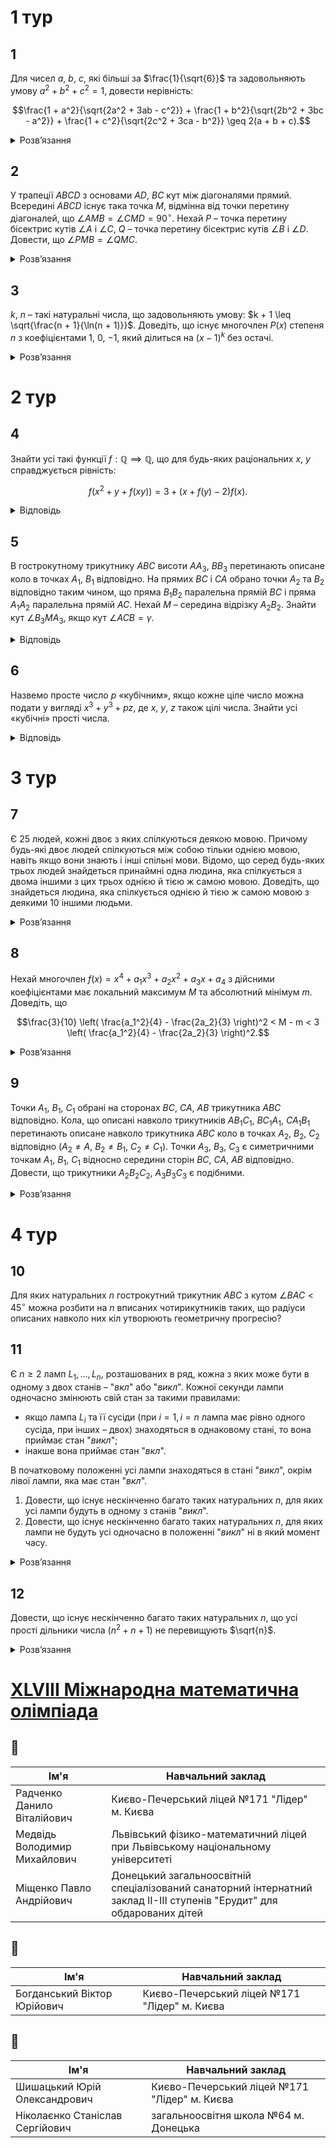 # 1 тур
## 1
Для чисел $a$, $b$, $c$, які більші за $\frac{1}{\sqrt{6}}$ та задовольняють умову $a^2 + b^2 + c^2 = 1$, довести нерівність:
```math
\frac{1 + a^2}{\sqrt{2a^2 + 3ab - c^2}} + \frac{1 + b^2}{\sqrt{2b^2 + 3bc - a^2}} + \frac{1 + c^2}{\sqrt{2c^2 + 3ca - b^2}} \geq 2(a + b + c).
```
<details><summary>Розв’язання</summary>

Нагадаємо нерівність, яка стверджується для усіх додатних чисел $x$, $y$:

```math
2x - y \leq \frac{x^2}{y} \tag{1}
```
Використовуючи цю нерівність:

```math
ab \leq \frac{a^2 + b^2}{2} \implies 2a^2 + 3ab - c^2 \leq 2a^2 + \frac{3}{2}(a^2 + b^2) - c^2 = \frac{1}{2}(7a^2 + 3b^2 - 2c^2) = \\
= \frac{1}{2}(2(4a^2 + 2b^2 + 2c^2) - (a^2 + b^2 + 6c^2)) \overset{(1)}{\leq} \frac{1}{2} \frac{(4a^2 + 2b^2 + 2c^2)^2}{a^2 + b^2 + 6c^2} = \frac{2(1 + a^2)^2}{a^2 + b^2 + 6c^2} \implies \\
\frac{1 + a^2}{\sqrt{2a^2 + 3ab - c^2}} \geq \frac{1 + a^2}{\sqrt{\frac{2(1 + a^2)^2}{a^2+b^2+6c^2}}} = \frac{1}{\sqrt{2}} \sqrt{a^2 + b^2 + \underbrace{c^2 + \ldots + c^2}_6} = \\
= 2\sqrt{\frac{a^2 + b^2 + c^2 + \ldots + c^2}{8}} \geq 2 \cdot \frac{a + b + c + \ldots + c}{8} = \frac{a + b + 6c}{4}.
```
Циклічно переставимо змінні й одержимо, що ліва частина заданої нерівності не менше, ніж:
```math
\frac{a + b + 6c}{4} + \frac{a + 6b + c}{4} + \frac{6a + b + c}{4} = 2(a + b + c),
```
Що й треба було довести.
</details>

## 2
У трапеції $ABCD$ з основами $AD$, $BC$ кут між діагоналями прямий. Всередині $ABCD$ існує така точка $M$, відмінна від точки перетину діагоналей, що $\angle AMB = \angle CMD = 90^\circ$. Нехай $P$ – точка перетину бісектрис кутів $\angle A$ і $\angle C$, $Q$ – точка перетину бісектрис кутів $\angle B$ і $\angle D$. Довести, що $\angle PMB = \angle QMC$.
<details><summary>Розв’язання</summary>

Нехай $O$ - точка перетину діагоналей, $h = BB_1 = CC_1$ - висоти трапеції. Тоді $\varphi = \angle OAD = \angle B_1BD$. Точки $A$, $M$, $O$, $B$ - циклічні за умовою ($\angle AMB = \angle AOB = 90^\circ$), тому $\angle MAO = \angle MBO$ і $\angle OCM = \angle MDO$. Отже $\triangle AMC \sim \triangle BMD$, $\triangle BB_1D \sim \triangle CAC_1$, тому маємо такі рівності:
```math
\frac{AM}{BM} = \frac{AC}{BD} = \frac{CC_1}{B_1D} = \frac{BB_1}{B_1D} \implies \triangle AMB \sim \triangle BB_1D \text{ і } \varphi = \angle BAM = \angle CAD.
```
Отже $AP$ - бісектриса $\angle MAC$. Оскільки $\angle MCO = \angle OAD = \angle OCB$, то $CP$ - бісектриса $\angle MCA$, тому $P$ - інцентр $\triangle AMC$ і $\angle PMB =|\frac{1}{2}\angle AMC - \angle BMC|$. Аналогічно $\angle QMC =|\frac{1}{2}\angle BMD - \angle BMC|$, отже вони рівні, що й треба було довести.
</details>

## 3
$k$, $n$ – такі натуральні числа, що задовольняють умову: $k + 1 \leq \sqrt{\frac{n + 1}{\ln(n + 1)}}$. Доведіть, що існує многочлен $P(x)$ степеня $n$ з коефіцієнтами 1, 0, $-1$, який ділиться на $(x - 1)^k$ без остачі.
<details><summary>Розв’язання</summary>

Розглянемо множину $M = \{a_n x^n + a_{n-1} x^{n-1} + \ldots + a_1 x + a_0 \mid a_i \in \{0, 1\}, i = 0, 1, \ldots, n\}$.

Позначимо $\forall f \in M$ множину $\Psi(f) = (f(1), f'(1), \ldots, f^{(k-1)}(1))$. Множина $M$ має потужність (кількість елементів) $2^{n+1}$. Для кожної функції $f \in M$ вектор $\Psi(f)$ є цілою точкою в паралелепіпеді $\Pi = [0, 1] \times [0, n^2] \times \ldots \times [0, n^k]$. Цей паралелепіпед містить $(n+1)^\frac{k(k+1)}{2} < (n+1)^{\frac{(k+1)^2}{2}}$ цілу точку. З умови задачі $2^{n+1} > (n+1)^{\frac{(k+1)^2}{2}}$, тому існують такі $f_1 \neq f_2$ з множини $M$, що $\Psi(f_1) = \Psi(f_2)$. Покладемо $P(x) = f_1(x) - f_2(x)$. Зрозуміло, що його степінь не перевищує $n$, усі його коефіцієнти з множини $\{-1, 0, 1\}$, і $P(1) = P'(1) = \ldots = P^{(k-1)}(1) = 0$. Останнє означає, що $P(x) \mathop{\raisebox{-2pt}{\vdots}} (x-1)^k$. Якщо степінь многочлена $P(x)$ менша за $n$, то достатньо його домножити на $x$ в деякій степені.
</details>

# 2 тур
## 4
Знайти усі такі функції $f : \mathbb{Q} \implies \mathbb{Q}$, що для будь-яких раціональних $x$, $y$ справджується рівність:
```math
f(x^2 + y + f(xy)) = 3 + (x + f(y) - 2)f(x).
```
<details><summary>Відповідь</summary>

$f(x) = x + 1$
<details><summary>Розв’язання</summary>

Нехай $f(0) = w$. Підставимо по черзі $x = 0$ і $y = 0$:
```math
f(y + w) = 3 + w(f(y) - 2) \tag{1}
```
```math
f(x^2 + w) = 3 + (x + w - 2)f(x) \tag{2}
```
Підставимо в (1) $y = x^2$:
```math
f(x^2 + w) = 3 + w(f(x^2) - 2) \tag{3}
```
Розглянемо різницю (2)-(3):
```math
w(f(x^2) - 2) = (x + w - 2)f(x) \tag{4}
```
Ліва частина (4) є парною функцією, а тому й права частина рівності однакова для $x = \pm w$: $(w + w - 2)f(w) = (-w + w - 2)f(-w)$ або
```math
f(-w) = (1 - w)f(w) \tag{5}
```
Підставимо в (1) $y = w$:
```math
w = 3 + w(f(-w) - 2) \tag{6},
```
далі в (6) підставимо вираз $f(-w)$ з (5):
```math
w = 3 + w((1 - w)f(w) - 2) \tag{7}
```
В (2) підставивши $x = 0$, одержимо $f(w) = 3 + w(w - 2)$, останнє підставимо в (7): $w = 3 + w((1 - w)(3 + w(w - 2)) - 2)$ - рівняння для знаходження $w$, після перетворень воно набуває такого вигляду: $w^4 - 3w^3 + 5w^2 - 3 = 0$. Останнє рівняння має єдиний раціональний корінь $w = 1$. З урахуванням цього перепишемо співвідношення (1) і (4):
```math
f(y + 1) = 1 + f(y) \tag{1.1}
```
```math
f(x^2) -2 = (x-1)f(x) \tag{4.1}
```
В останній рівності підставимо $(-x)$ і прирівняємо ліві частини: $(x-1)f(x) = (-x-1)f(-x) \implies$ при $x \neq -1$
```math
f(-x) = \frac{1-x}{1 + x}f(x) \tag{8}
```
В (8) замінимо $x$ на $(x+1)$, тоді при $x \ne 2$:
```math
f(-x-1) = \frac{-x}{2 + x}f(x+1) \tag{9}
```
З рівності (1.1) маємо: $f(-x) = 1 + f(-x - 1) \implies f(-x - 1) = f(-x) - 1$. Тоді підставимо це в (9):
```math
f(-x-1) = f(-x) - 1 = \frac{-x}{2 + x}f(x+1) = \frac{-x}{2 + x}(f(x)+1) \implies f(-x) = 1 + \frac{-x}{2+x}(f(x) + 1) \overset{(8)}{=} \frac{1-x}{1+x}f(x),
```
при $x \ne -1, -2$. Останнє є рівнянням для f(x). Після перетворень знаходимо, що $f(x)=x+1$. Із співвідношення (1.1) переконаємось, що воно справджується також і для $x=-1, -2$. Остаточною перевіркою, підставляючи цей розв’язок $f(x) = x+1$ у початкове рівняння, пересвідчуємось, що це і є шуканим розв’язком.
</details></details>

## 5
В гострокутному трикутнику $ABC$ висоти $AA_3$, $BB_3$ перетинають описане коло в точках $A_1$, $B_1$ відповідно. На прямих $BC$ і $CA$ обрано точки $A_2$ та $B_2$ відповідно таким чином, що пряма $B_1B_2$ паралельна прямій $BC$ і пряма $A_1A_2$ паралельна прямій $AC$. Нехай $M$ – середина відрізку $A_2B_2$. Знайти кут $\angle B_3MA_3$, якщо кут $\angle ACB = \gamma$.
<details><summary>Відповідь</summary>

$2\gamma$
<details><summary>Розв’язання</summary>

Позначимо сторони та кути трикутника $ABC$ через $a$, $b$, $c$ і $\alpha$, $\beta$, $\gamma$, радіус описаного кола – $R$. Проведемо відрізки $A_1C$, $CB_1$, а також виберемо на стороні $AC$ точку $K$ таким чином, щоб відрізок $A_2K \parallel A_1C$. Доведемо, що $B_2B_3 = KB_3$.

За умовами задачі легко знайти: $\angle CA_2A_1 = \angle CB_2B_1 = \gamma$, $\angle CB_1B = \alpha$, $\angle AA_1C = \beta$. Обчислимо потрібні нам відрізки: $CB_3 = a \cos \gamma = 2R \sin \alpha \cos \gamma$, $B_1B_3 = B_3C \cdot \ctg \alpha = 2R \cos \alpha \cos \gamma$, $B_2B_3 = B_1B_3 \cdot \ctg \gamma = 2R \cos \alpha \cos \gamma \cdot \ctg^2 \gamma$, $CB_2 = a \cos \gamma (1 + \ctg^2 \gamma \cdot \ctg \alpha) = 2R \ctg \gamma \cos(\gamma - \alpha)$, аналогічно $CA_2 = 2R \cdot \ctg \gamma \cos(\gamma - \beta)$. $\angle CA_2K = \frac{\pi}{2} - \beta$, $\angle CKA_2 = \frac{\pi}{2} - \gamma + \beta$. За теоремою синусів для $\triangle CKA_2$:
```math
\frac{A_2C}{\sin(\frac{\pi}{2} - \gamma + \beta)} = \frac{CK}{\sin(\frac{\pi}{2} - \beta)} \implies CK = A_2C \frac{\cos \beta}{\cos(\gamma - \beta)} = 2R \cos \beta \cdot \ctg \gamma.
```
Тоді $KB_2 = CB_2 - CK = 2R \cdot \ctg \gamma (\cos(\gamma - \alpha) - \cos \beta)$, $KB_3 = CB_3 - CK = 2R \sin \alpha \cos \gamma - 2R \cos \beta \cdot \ctg \gamma = 2R \cdot \ctg \gamma (\sin \alpha \sin \gamma - \cos \beta)$, оскільки $\sin \gamma \sin \alpha - \cos \beta = \frac{1}{2} \cos (\gamma - \alpha) - \frac{1}{2} \cos(\gamma + \alpha) - \cos\beta = \frac{1}{2} \cos (\gamma - \alpha) - \frac{1}{2} \cos (\pi - \beta) - \cos\beta = \frac{1}{2} (\cos (\gamma - \alpha) - \cos \beta)$, то $KB_3 = \frac{1}{2} B_2B_3$, то $B_2B_3 = KB_3$. Таким чином, $MB_3$ – середня лінія $\triangle B_2A_2K$, а тому $MB_3 \parallel A_1C$.

Повністю аналогічно доводиться, що $MA_3 \parallel B_1C$, а тому $\angle A_3MB_3 = \angle A_1CB_1 = 2\gamma$.
</details></details>

## 6
Назвемо просте число $p$ «кубічним», якщо кожне ціле число можна подати у вигляді $x^3 + y^3 + pz$, де $x$, $y$, $z$ також цілі числа. Знайти усі «кубічні» прості числа.
<details><summary>Відповідь</summary>

Усі прості числа, окрім $p=7$.
<details><summary>Розв’язання</summary>

Нехай $p$ — фіксоване "**некубічне**" число, це означає, що існують числа $\alpha \in \mathbb{Z} : \alpha \neq x^3 + y^3 \pmod p$. Назвемо усі лишки (вичети) з такою властивістю "**поганими**", а решту — "**гарними**". Нехай $m$ — кількість ненульових лишків $a$ таких, що $a \equiv x^3 \pmod{p}$, тоді $m \geq \frac{p-1}{3}$. Справді, якщо $x^3 \equiv a^3 \pmod{p}$ для різних $a \neq x$, то $(x - a)(x^2 - ax + a^2) \equiv 0 \pmod{p}$ або $(x^2-ax+a^2) \equiv 0 \pmod{p}$. Останнє рівняння має не більше двох коренів у системі лишків, тобто для $a$ є більше трьох подань $a \equiv x^3 \pmod{p}$. Тому серед $1^3, 2^3, \ldots, (p-1)^3$ є принаймні $\frac{p-1}{3}$ різних.

Оскільки, якщо $\alpha$ — погане (гарне), то й $\alpha n^3 \pmod{p}$ при $n \not \equiv 0 \pmod{p}$ також погане (гарне) (якщо $\alpha \equiv x^3 + y^3$, то $n^3 \alpha \equiv (xn)^3 + (yn)^3$). Тому, якщо $\alpha$ — погане, то $\alpha \cdot 1^3, \alpha \cdot 2^3, \ldots, \alpha \cdot (p-1)^3$ — погані, тобто поганих лишків не менше, ніж $m \geq \frac{p-1}{3}$.

Для лишка $a$ покладемо:
```math
\left( \frac{a}{p} \right) = 
\begin{cases} 
0, & a \equiv 0 \pmod{p} \\
1, & a \not\equiv 0 \pmod{p}, a \equiv x^2 \pmod{p} \\
-1, & \text{\it{усіх інших випадках}}
\end{cases}
```
де $\left( \frac{\bullet}{p} \right)$ - символ Лежандра.

Декілька простих властивостей.

1. $\left( \frac{ab}{p} \right) = \left( \frac{a}{p} \right) \left( \frac{b}{p} \right)$,
2. якщо $\left( \frac{a}{p} \right) = 1$, то $a$ називається квадратичним лишком і лишків та нелишків рівна кількість: $\frac{p-1}{2}$.

**Лема**. Нехай $\alpha_1, \alpha_2 \in \{ \pm 1 \}$, $a \not\equiv 0 \pmod{p}$, $b \equiv 0 \pmod{p}$, тоді кількість розв’язків системи
```math
\begin{cases}
\left( \frac{x}{p} \right) = \alpha_1 \\
\left( \frac{ak+b}{p} \right) = \alpha_2 
\end{cases}
```
не перевищує $\frac{p+3}{4}$.
<details><summary>Доведення</summary>

Якщо $k \neq 0$, то існує єдине $k^{-1}$: $k \cdot k^{-1} \equiv 1 \pmod{p}$ – очевидно. З властивості маємо $\left( \frac{ak+b}{p} \right) = \left( \frac{a}{p} \right) \left( \frac{x+ba^-1}{p} \right)$, а, тому система еквівалентна $\begin{cases} \left( \frac{x}{p} \right) = \alpha_1 \\ \left( \frac{x+ba^-1}{p} \right) = \alpha_2 \left( \frac{a}{p} \right) \end{cases}$. Розглянемо суму $A = \sum_{j=0}^{p-1} \left( \left(\frac{j}{p}\right) + \alpha_1 \right)\left(\left( \frac{j+b}{p}\right) + \alpha_2 \right)$, кожний доданок рівний $4\alpha_1 \alpha_2$, якщо $j$ – розв’язок системи і нуль в усіх інших випадках, окрім $j = 0$ (тоді $\alpha_1 \left(\left(\frac{b}{p}\right) + \alpha_2\right)$) і $j=p-b$ (тоді $\alpha_2 \left(\alpha_1 + \left(\frac{-b}{p}\right) \right)$), тобто
```math
A = 4 \alpha_1 \alpha_2 n + \alpha_1 \left( \left( \frac{b}{p} \right) + \alpha_2 \right) + \alpha_2 \left(\left( \frac{-b}{p}\right) + \alpha_1 \right).
```
З іншого боку $A = \sum_{j=0}^{p-1} \left( \frac{j}{p} \right) \left( \frac{j+b}{p} \right) + \alpha_1 \sum_{j=0}^{p-1} \left( \frac{j+b}{p} \right) + \alpha_2 \sum_{j=0}^{p-1} \left( \frac{j}{p} \right) + p\alpha_1 \alpha_2$. Але за властивістю
1. $\sum_{j=0}^{p-1} \left( \frac{j}{p} \right) = \sum_{j=0}^{p-1} \left( \frac{j+b}{p} \right) = 0$,
2. $\sum_{j=0}^{p-1} \left( \frac{j}{p} \right)\left( \frac{j+b}{p} \right) = \sum_{j=0}^{p-1} \left( \frac{j^2+jb}{p} \right) = \sum_{j=1}^{p-1} \left( \frac{j^2+jb}{p} \right) = \sum_{j=1}^{p-1} \left( \frac{(j^{-1})^2}{p} \right) \left( \frac{j^2+jb}{p} \right) = \sum_{j=1}^{p-1} \left( \frac{1+bj^{-1}}{p} \right)$

якщо $j$ пробігає значення $1,\ldots,p-1$, то $j^{-1}$ пробігає значення $1,\ldots,p-1$, і $1 + bj^{-1}$ пробігає значення $0, 2,\ldots, p-1$ тобто $\sum_{i=1}^{p-1} \left( \frac{i}{p} \right) - \left( \frac{1}{p} \right) = -1$, з урахуванням 2., і того, що $\left|\left( \frac{k}{p} \right)\right|\leq 1$ одержимо потрібне. $\blacksquare$
</details>

Нехай $X$ – множина поганих лишків, якщо $m \in X$, то $6^{-1}(m-2)$ і $(-6)^{-1}(m+2)$ – квадратні нелишки. (Тут і далі ми вважаємо, що $p > 3$, випадок $p = 2, 3$ перевіряємо безпосередньо і знаходимо, що ці числа кубічні). Дійсно, якщо $6^{-1}(m-2) \equiv x^2$, то $m \equiv 6x^2 + 2 = (x+1)^3 + (1-x)^3$ – суперечність, так само, якщо $(-6)^{-1}(m+2) \equiv x^2$, то $\equiv = -2 -6x^2 = (x-1)^3 + (-1-x)^3$ – суперечність.

Нехай $Y = \{6^{-1}(a-2)|a \in X\}$, тоді усі елементи з $Y$ нелишки, і якщо $y \in Y$, то $(-y + 4 \cdot 6^{-1})$ також нелишок (якщо $y \in Y$, то $y \equiv 6^{-1}(a-2)$, і $(-y + 4 \cdot 6^{-1}) \equiv (-6)^{-1}(a+2)$ також нелишок). Таким чином усі з $Y$ розв’язки системи з $a = -1$ і $b = 4 \cdot 6^{-1} \not\equiv 0$, тобто $|Y|=|X|\leq \frac{p+3}{4}$, але раніше ми показали, що $|X|\geq \frac{p-1}{3}$, тобто $\frac{p-1}{3}\leq \frac{p+3}{4}$. Усі прості до 13 перевіряємо безпосередньо, тільки $p=7$ не кубічне.
</details></details>

# 3 тур
## 7
Є 25 людей, кожні двоє з яких спілкуються деякою мовою. Причому будь-які двоє людей спілкуються між собою тільки однією мовою, навіть якщо вони знають і інші спільні мови. Відомо, що серед будь-яких трьох людей знайдеться принаймні одна людина, яка спілкується з двома іншими з цих трьох однією й тією ж самою мовою. Доведіть, що знайдеться людина, яка спілкується однією й тією ж самою мовою з деякими 10 іншими людьми.
<details><summary>Розв’язання</summary>

Позначимо людей вершинами графа. Кожній мові поставимо у відповідність деякий свій колір і цим кольором з’єднаємо пари людей, які спілкуються між собою саме цією мовою. Для нашого графу виконується умова, що серед будь-яких трьох вершин знайдеться принаймні дві пари (вони, звісно, мають спільну вершину), які сполучені ребрами одного й того самого кольору. Цю умову будемо називати _умовою рівнобедреності_.

Будемо називати наш граф _зв’язним за даним кольором_, якщо він залишиться зв’язним, коли залишити у ньому тільки ребра цього кольору. Доведемо, що граф, який містить більше однієї вершини та задовольняє умову рівнобедреності, не може бути зв’язним більше, ніж за двома кольорами. Використаємо індукцію за кількістю вершин графа.


<details><summary>Доведення</summary>

_База індукції_. Граф з двома вершинами є зв’язним лише за одним кольором.

_Крок індукції_.Нехай для графа з $k$ ($k \geq 2$) вершинами твердження вірне. Припустимо, що існує граф з $k + 1$ вершиною, який задовольняє умову рівнобедреності і є зв’язним принаймні за трьома кольорами, які ми позначимо через $X$, $Y$, $Z$. Розглянемо граф, який отримується з даного вилученням деякої вершини $W$ та прилеглих до неї ребер. Він теж задовольняє умову рівнобедреності, тому за припущенням індукції цей граф не є зв’язним за одним з трьох вищезгаданих кольорів. Саме цей колір позначимо через $Z$. У вищерозглянутому графі залишимо лише ребра кольору $Z$ і позначимо отриманий граф через $G_k$.

Нехай $A_1,A_2,\dots,A_m$ – зв’язні компоненти у графі $G_k$, в якому залишили тільки ребра кольору $Z$. За вибором кольору $Z$, маємо, що $m \geq 1$. Покажемо, що для будь-яких двох компонент $A_i$ та $A_j$ ($i \neq j$) існує пари вершин, одна з яких належить $A_i$, а друга – $A_j$, з’єднані ребрами одного й того самого кольору. Нехай вершини $K, L \in A_i$, а вершини $M,N \in A_j$. Через $(XY)$ будемо позначати колір ребра, яке сполучає вершини $X$ та $Y$. Достатньо довести, що для будь-яких вершин $K,L \in A_i$ та $M,N \in A_j$ виконується умова $(KM) = (LN)$.

За побудовою $A_i$ та $A_j$, знайдуться послідовності вершин: $\{K_0 = K, K_1, \ldots, K_p = L\}$, $\{M_0 = M,M_1,\ldots,M_q = N\}$ для яких 
```math
(K_0 K_1) = (K_1 K_2) = \ldots = (K_{p-1} K_p) = (M_0 M_1) = (M_1 M_2) = \ldots = (M_{q-1} M_q) = Z.
```
(Подальші міркування будуть залишатися вірними, навіть якщо $p$ або $q$ дорівнює нулю, тому ці випадки можна окремо не розглядати). Для будь-якого натурального $i \in \{0, 1, \ldots, p-1\}$, за умовою рівнобедреності, серед кольорів $(K_i K_{i+1})$, $(K_i M)$ та $(K_{i+1} M)$ знайдуться два однакових. Але, оскільки $K_i$ та $K_{i+1}$ містяться у різних компонентах зв’язності графа $G_k$, кольори $(K_i M)$ та $(K_{i+1} M)$ не можуть дорівнювати $Z$. На відміну від них, $(K_i K_{i+1}) = Z$. Отже, рівними можуть бути лише кольори $(K_i M)$ та $(K_i M)$. З цього витікає $(KM) = (K_0 M) = (K_1 M) = \ldots = (K_p M) = (LM)$. Аналогічно доводиться $(LM) = (LN)$. Отже, для довільних вершин $K, L \in A_i$ та $M, N \in A_j$ доведено $(KM) = (LM) = (LN)$.

Згідно з вищевдоведеним, через $[A_i, A_{i+1}] (i \neq j)$ можна позначити той єдиний колір, який мають ребра, що сполучають пари вершин, одна з яких належить $A_i$, а друга – $A_j$.

Оскільки ми припустили, що наш граф з $k + 1$ вершиною є зв’язним за кольорами $X$, $Y$, $Z$, то з вершини $W$ має виходити ребро кольору $X$, ребро кольору $Y$, та до кожної компоненти серед $A_1, A_2, \dots, A_m$ — ребро кольору $Z$.

Нехай $R$, $S$ — такі вершини, для яких $(WR) = X$, $(WS) = Y$. Нехай $R \in A_r$, $S \in A_s$. Для будь-якої компоненти $A_t \neq A_r$, буде виконуватися $[A_t, A_r] = X$. Дійсно, нехай $T$ — вершина у $A_t$, для якої $(WT) = Z$. За умовою рівнобедреності, серед кольорів $(WT)$, $(WR)$, $(RT)$ знайдуться два однакових. Але $(WR) = X \neq Z = (WT)$ та $(RT) = [A_t, A_r] \neq Z = (WT)$, тому $(RT) = (WR) = X$. А звідси: $[A_t, A_r] = (RT) = X$. Аналогічно доводиться, що будь-якій компоненті $A_t$, відмінній від $A_s$, буде виконуватися $[A_t, A_s] = Y$.

Але тоді, якщо $r \neq s$, то для $t = s$ маємо $[A_s, A_r] = X$, а для $t = r$ маємо $[A_r, A_s] = Y$. Але цього не може бути, бо $[A_r, A_s] = [A_s, A_r]$. Якщо ж $r = s$, то з умови $m \geq 2$ отримуємо, що існує $t$, відмінне від $r$ та $s$. А тоді повинно бути $[A_t, A_r] = X$, та $[A_t, A_s] = Y$, що неможливо внаслідок $[A_r, A_s] = [A_s, A_r]$.

Твердження індукцією доведено. $\blacksquare$
</details>

Нехай у нашому графі є ребра не менше, ніж трьох кольорів. У протилежному випадку кожна вершина графа з'єднана деяким одним кольором принаймні з 12 іншими. Отже, існує колір, який представлений у графі та за яким граф не є зв'язним.

Нехай є хоча б два кольори (серед представлених), за яким граф не є зв'язним. Позначимо їх $Y$ та $Z$. Розглянемо всі зв'язані компоненти відносно ребер кольору $Y$, які позначимо як $B_1, B_2, \dots, B_g$. Доведемо, що якщо перефарбувати усі ребра кольору $Y$ у колір $Z$, то граф не стане зв'язним за кольором $Z$.

Якщо для деякої компоненти $B_n$ не існує такої іншої компоненти $B_t$, для якої $[B_r, B_t] = Z$, то і при перефарбуванні $B_r$ не буде зв'язана ребрами кольору $Z$ з іншими вершинами графа. Нехай тепер для кожної компоненти $B_r$ знайдеться потрібна $B_t$. Тоді якщо вершини $U$ та $V$ з'єднані ребром кольору $Y$, то вони належать одній компоненті зв'язності за кольором $Y$. Нехай є компонента $B_s$. Тоді за вибором випадку для неї знайдеться компонента $A_t$, для якої $[B_r, B_s] = Z$. Нехай вершина $W$ належить $B_t$. Тоді $(UW) = (WV) = [B_s, B_t] = Z$. А отже всі пари вершин, які можна з'єднати ланцюжком з ребер кольору $Y$ або $Z$, можна з'єднати і ланцюжком з ребер тільки кольору $Z$, замінюючи ребра кольору $Y$ на пари послідовних ребер кольору $Z$ вищезгаданим способом. Отже, якщо граф стане зв'язним за кольором $Z$ після перефарбування, то має бути зв'язним і до перефарбування, чого немає.

Також помітимо, що при перефарбуванні умова рівнобедреності зберігається, оскільки однакові ребра залишаються однаковими. Тому перефарбування можна продовжувати, поки не залишиться тільки один колір, за яким граф не буде зв'язним.

Нехай залишився лише один колір $D$, за яким граф не є зв'язним. Нехай $C_1, C_2, \dots, C_h$ - компоненти зв'язності відносно кольору $D$. Оскільки за всіма іншими кольорами граф є зв'язним, то таких кольорів не більше двох.

Якщо $h \geq 5$, то розглянемо найменшу кількість таких компонент. Тоді кожна вершина з'єднана не менше, ніж з 20 вершинами за допомогою ребер не більше, ніж двох кольорів. Отже знайдеться колір, яким вершина з'єднана не менш, ніж з 10 іншими. Якщо $h < 5$, то твердження доводиться невеликим перефарбуванням відразу для значень $[C_i, C_j]$ ($i \neq j$).

Причому для будь-якого $h$ доведено, що потрібний колір знайдеться серед тих кольорів, за якими вершина з'єднана не менш, ніж з 10 іншими вершинами ребра, отже потрібний колір і тоді знайдеться серед тих кольорів, тобто для початкового графа.
</details>

## 8
Нехай многочлен $f(x) = x^4 + a_1 x^3 + a_2 x^2 + a_3 x + a_4$ з дійсними коефіцієнтами має локальний максимум $M$ та абсолютний мінімум $m$. Доведіть, що
```math
\frac{3}{10} \left( \frac{a_1^2}{4} - \frac{2a_2}{3} \right)^2 < M - m < 3 \left( \frac{a_1^2}{4} - \frac{2a_2}{3} \right)^2.
```
<details><summary>Розв’язання</summary>

Нехай $f(a) = m_1, f(b) = m_2, a < b$ – точки локального мінімуму. $f(c) = M, a < c < b$ – точка локального максимуму.

Спочатку знайдемо найбільше та найменше значення функції $M - m$ в залежності від фіксованого $d = b - a$. Паралельний перенос не змінює різницю $M - m$, тому ми можемо припустити, без обмеження загальності, $a = m_1 = 0, b = d$. З припущення легко отримати вигляд похідної його полінома та й самого полінома: $f'(x) = 4x(x - c)(x - d)$, $f(x) = x^4 - \frac{4}{3}(c + d)x^3 + 2cdx^2$. Тоді $f(c) = -\frac{1}{3}c^4 + \frac{2}{3}c^3d$ є локальним максимумом, і $f(d) = -\frac{1}{3}d^4 + \frac{2}{3}d^3c, f(0) = 0$ – два локальних максимуми. 

Стандартне дослідження показує, що вираз $\Delta_1 = f(c) - f(0)$ зростає, а вираз $\Delta_2 = f(c) - f(d)$ спадає при зростанні параметра $c$ в межах від 0 до $d$. Тому $\Delta_1 = f(c) - f(0)$ досягає найбільшого значення при $c = d$ і $\Delta_2 = f(c) - f(d)$ досягає найбільшого значення при $c = 0$. В обох випадках це значення дорівнює $\frac{1}{3}d^4$, якщо $c = \frac{1}{2}d, f(c) = \frac{1}{16}d^4$ і $f(0) = f(d) = 0, \Delta_1 = \Delta_2 = \frac{1}{16}d^4$ – це найменше можливе значення різниці $M - m$, бо в іншому випадку або $\Delta_1$, або $\Delta_2$ більші за $\frac{1}{16}d^4$. Отже ми довели, що
```math
\frac{1}{16}d^4 \leq M - m \leq \frac{1}{3}d^4. \tag{1}
```
Оцінимо значення $d$. Це є відстань між найвіддаленішими коренями полінома $f'(x) = 4x^3 + 3a_1x^2 + 2a_2x + a_3$, при умові, що цей поліном має три різних корені. Нехай $D$ – це відстань між точками екстремумів цього полінома. Вона дорівнює відстані між коренями полінома $f''(x) = 12x^2 + 6a_1x + 2a_2$, тому
```math
D = \sqrt{\frac{1}{4}a_1^2 - \frac{2}{3}a_2}. \tag{2}
```
Відмітимо, що $\frac{1}{4}a_1^2 - \frac{2}{3}a_2 > 0$, бо в протилежному випадку поліном $f(x)$ не може мати локальний максимум. Графік полінома $g(x) = 4x^3 - 3D^2x$ можна отримати паралельним переносом графіка полінома $f'(x) = 4x^3 + 3a_1x^2 + 2a_2x + a_3$, бо $g(x)$ має ту ж саму відстань $D$ між екстремумами і той самий старший коефіцієнт 4. Відстань між найвіддаленішими коренями рівняння $g(x) = c$ спадає при зростанні модуля $c$ доти, поки рівняння має 3 різні корені. Максимальна відстань є $\sqrt{3}D$ і досягається при $c = 0$, найменша відстань складає $\frac{3}{2}D$ і досягається при $c = \pm D^3$. А це й означає, що $f'(x) = 4x^3 + 3a_1x^2 + 2a_2x + a_3$ має три дійсних корені, коли відстань між найвіддаленішими з них задовольняє нерівності: $\frac{3}{2} < D \leq \sqrt[3]{D}$. З співвідношень (1) і (2) отримуємо остаточно:
```math
\frac{3}{10} \left( \frac{1}{4}a_1^2 - \frac{2}{3}a_2 \right)^2 < \frac{81}{256} \left( \frac{1}{4}a_1^2 - \frac{2}{3}a_2 \right)^2 < M - m < 3 \left( \frac{1}{4}a_1^2 - \frac{2}{3}a_2 \right)^2.
```
</details>

## 9
Точки $A_1$, $B_1$, $C_1$ обрані на сторонах $BC$, $CA$, $AB$ трикутника $ABC$ відповідно. Кола, що описані навколо трикутників $AB_1C_1$, $BC_1A_1$, $CA_1B_1$ перетинають описане навколо трикутника $ABC$ коло в точках $A_2$, $B_2$, $C_2$ відповідно ($A_2 \neq A$, $B_2 \neq B_1$, $C_2 \neq C_1$). Точки $A_3$, $B_3$, $C_3$ є симетричними точкам $A_1$, $B_1$, $C_1$ відносно середини сторін $BC$, $CA$, $AB$ відповідно. Довести, що трикутники $A_2B_2C_2$, $A_3B_3C_3$ є подібними.
<details><summary>Розв’язання</summary>

Ми будемо розв’язувати задачу за допомогою орієнтованих кутів між прямими. Для двох прямих ліній $l$, $m$ на площині через $\angle(l, m)$ позначимо кут проти руху годинникової стрілки, який перетворює лінію $l$ в пряму, яка паралельна прямій $m$. Це є число зі знаком, величини, що відрізняються на число кратне $\pi$ рівні, так що
```math
\angle(l, m) = -\angle(m, l), \angle(l, m) + \angle(m, n) = \angle(l, n).
```
Якщо пряма $l = KL$, $m = MN$, будемо записувати $\angle(KL, MN)$ замість $\angle(l, m)$, букви $K$, $L$ вільні міняються, так само, як і $M$, $N$.

Нагадаємо аналог класичної теореми про циклічний чотирикутник: якщо $K$, $L$, $M$, $N$ – чотири неколіенарні точки на площині, то $K$, $L$, $M$, $N$ – циклічні (лежать на одному колі) тоді і тільки тоді, коли
```math
\angle(KM, LM) = \angle(KN, LN). \tag{1}
```
Якщо точно зробити рисунок, то бачимо, що три кола $(AB_1C_1)$, $(A_1BC_1)$, $(A_1B_1C)$ мають спільну точку. Нехай $(AB_1C_1)$ і $(A_1BC_1)$ перетинаються в точках $C_1$ і $P$. Тоді згідно (1): $\angle (PA_1, CA_1) = \angle (PA_1, BA_1) = \angle (PC_1, BC_1) = \angle (PC_1, AC_1) = \angle (PB_1, AB_1) = \angle (PB_1, CB_1)$. Позначимо цей кут $\varphi$.

З наведених рівностей між кутами бачимо, що точки $A_1$, $B_1$, $P$, $C$ – циклічні. Таким чином точка $P$ – спільна для трьох наведених кіл.

З основної властивості (1) далі без детального розписування ми одержимо таке.
```math
\varphi = \angle (PA_1, BC) = \angle (PB_1, CA) = \angle (PC_1, AB). \tag{2}
```
Нехай прямі $A_2P$, $B_2P$, $C_2P$ перетинають коло $(ABC)$ в точках $A_4$, $B_4$, $C_4$ відповідно. Тоді $\angle(A_4A_2, AA_2) = \angle(PA_2, AA_2) = \angle(PC_1, AC_1) = \angle(PC_1, AB) = \varphi$ ми бачимо, що пряма $AA_2$ є образом прямої $A_2A_4$ при обертанні навколо $A_2$ на кут $\varphi$. Таким чином точка $A$ є образом точки $A_4$ при обертанні на кут $2\varphi$ навколо точки $O$ – центр кола $(ABC)$. Аналогічне обертання ставить у відповідність $B_4$ до $B$ і $C_4$ до $C$. Тобто трикутник $ABC$ є образом трикутника $A_4B_4C_4$ при цьому відображенні. Таким чином:
```math
\angle(A_4B_4, AB) = \angle(B_4C_4, BC) = \angle(C_4A_4, CA) = 2\varphi. \tag{3}
```
Оскільки обертання на $2\varphi$ навколо $O$ переводить точку $B_4$ в $B$ ми маємо $\angle(AB_4, AB) = \varphi$. Відповідно до (2) маємо:
$\angle (AB_4, PC_1) = \angle (AB_4, AB) + \angle (AB, PC_1) = \varphi + (-\varphi) = 0$, що означає паралельність $AB_4 \parallel PC_1$.

Нехай $C_5 = PC_1 \cap A_4B_4$, аналогічно задаються й точки $A_5$, $B_5$. Так $AB_4 \parallel C_1C_5$, додаючи сюди (2) та (3) маємо:
```math
\angle (A_4B_4, PC_1) = \angle (A_4B_4, AB) + \angle (AB, PC_1) = 2\varphi + (-\varphi) = \varphi. \tag{4}
```
Тобто $\angle (B_4C_5, C_5C_1) = \varphi \implies \angle (C_5C_1, C_1A) = \angle (PC_1, AB) = \varphi$ (дивись (2)), тому чотирикутник $AB_4C_5C_1$ є рівнобічною трапецією з $AC_1 = B_4C_5$.

Міняючи місцями точки $A$ і $B$, ми одержимо, що $BC_1 = A_4C_5$. І, оскільки, $AC_1 + BC_1 = AB = A_4B_4$, звідки витікає, що точка $C_5$ лежить на відрізку $A_4B_4$ та ділить його на відрізки $A_4C_5$ та $B_4C_5$, при цьому $A_4C_5 = BC_1 = AC_3$, $B_4C_5 = AC_1 = BC_3$. Іншими словами, обертання, що задає відображення перетворення $\triangle A_4B_4C_4$ в $\triangle ABC$ переводить $C_5$ в $C_3$. Аналогічно відображаються $A_5$ в $A_3$ та $B_5$ в $B_3$. Таким чином трикутники $A_3B_3C_3$ та $A_5B_5C_5$ – рівні. Залишається показати, що вони подібні до трикутника $A_2B_2C_2$.

Прямі $B_4C_5$, $PC_5$ співпадають відповідно з прямими $A_4B_4$, $PC_1$, з (4) маємо: $\angle (B_4C_5, PC_5) = \varphi$.

Аналогічно (циклічно перестановкою) одержимо, що $\varphi = \angle (B_4A_5, PA_5) = \varphi$. Ці співвідношення доводять, що точки $P$, $B_4$, $C_5$, $A_5$. Аналогічно, циклічними є такі четвірки точок $P$, $C_4$, $A_5$, $B_5$ та $P$, $A_4$, $B_5$, $C_5$. Звідси маємо:
```math
\angle (A_5C_5, C_5B_5) = \angle (A_5B_5, PB_5) + \angle (PB_5, C_5B_5) = \angle (A_5C_4, PC_4) + \angle (PA_4, C_5A_4). \tag{5}
```
З іншого боку, точки $A_2$, $B_2$, $C_2$, $A_4$, $B_4$, $C_4$ лежать на колі $(ABC)$, тому ми маємо:
```math
\angle (A_2B_2, C_2B_2) = \angle (A_2B_2, B_4B_2) + \angle (B_4B_2, C_2B_2) = \angle (A_2A_4, B_4A_4) + \angle (B_4C_4, C_2C_4). \tag{6}
```

Але прямі $A_2A_4$, $B_4A_4$, $B_4C_4$, $C_4C_2$ співпадають відповідно з прямими $PA_4$, $C_5A_4$, $A_5C_4$, $PC_4$. Суми правих частин рівностей (5) та (6) однакові, тому рівні і їх ліві частини, тому $\angle (A_5B_5, C_5B_5) = \angle (A_2B_2, C_2B_2)$, аналогічно $\angle (B_5C_5, A_5C_5) = \angle (B_2C_2, A_2C_2)$ і $\angle (C_5A_5, B_5A_5) = \angle (C_2A_2, B_2A_2)$. Це означає, що відповідні кути у трикутників $A_5B_5C_5$ та $A_2B_2C_2$ рівні, що й означає їх подібність.

_**Зауваження 1.**_ Спроби розв’язати цю задачу методами класичної геометрії, які не спираються на орієнтовні кути, натрапляють на складнощі, які пов’язані з тим, що повне розв’язання цієї задачі вимагає перегляду багатьох випадків. Розташування важливих точок можливе багатьма варіантами. Кути, що були рівними в одному випадку стануть доповнюючими ми в іншому.

_**Зауваження 2.**_ Той факт, що кола $(AB_1C_1)$, $(A_1BC_1)$, $(A_1B_1C)$ мають спільну точку не потребує доведення, оскільки це відома теорема Мікельса (Miquel’s theorem).
</details>

# 4 тур
## 10
Для яких натуральних $n$ гострокутний трикутник $ABC$ з кутом $\angle BAC < 45^\circ$ можна розбити на $n$ вписаних чотирикутників таких, що радіуси описаних навколо них кіл утворюють геометричну прогресію?

## 11
Є $n \geq 2$ ламп $L_1, \ldots, L_n$, розташованих в ряд, кожна з яких може бути в одному з двох станів – "*вкл*" або "*викл*". Кожної секунди лампи одночасно змінюють свій стан за такими правилами:
- якщо лампа $L_i$ та її сусіди (при $i = 1, i = n$ лампа має рівно одного сусіда, при інших – двох) знаходяться в однаковому стані, то вона приймає стан "*викл*";
- інакше вона приймає стан "*вкл*".

В початковому положенні усі лампи знаходяться в стані "*викл*", окрім лівої лампи, яка має стан "*вкл*".
1. Довести, що існує нескінченно багато таких натуральних $n$, для яких усі лампи будуть в одному з станів "*викл*".
2. Довести, що існує нескінченно багато таких натуральних $n$, для яких лампи не будуть усі одночасно в положенні "*викл*" ні в який момент часу.
<details><summary>Розв’язання</summary>

1. Перевіряючи це для малих $n$ можна припустити, що для кожного $n = 2^k$ все буде як потрібно. Більш точно, нехай $A_k$ – матриця $2^k \times 2^k$, чиї рядки представляють «еволюцію» системи ламп. Вони містять 0 і 1 відповідно для стану «викл» та «вкл». Верхній рядок має вигляд $(1, 0, 0, 0, \ldots, 0)$, нижній ряд – стан після $(2^k - 1)$ кроків. Ми стверджуємо, що нижній рядок буде мати вигляд $(1, 1, 1, \ldots, 1)$. Цього достатньо, щоб після наступного кроку усі наступні стани мали вигляд $(0, 0, 0, \ldots, 0)$.

	Доведення проведемо індукцією по $k$. Випадок $k = 1$ – очевидний. Припустимо, що для деякого $k$ твердження вірне, запишемо матрицю $A_{k+1}$ у такому вигляді: $\begin{pmatrix} A_k & O_k \\ B_k & C_k \end{pmatrix}$. Після $m$ кроків остання 1 займає позицію $(m + 1)$. Таким чином $O_k$ – нульова матриця. Тому за припущенням індукції нижні рядки матриць $(A_k, O_k)$ має вигляд $(1, 1, \ldots, 1, 0, 0, \ldots, 0)$ (по $2^k$ нулів та одиниць). Наступний рядок, таким чином, буде мати вигляд: $(\underbrace{0, 0, \ldots, 0}_{2^k-1}, 1, 1, \underbrace{0, 0, \ldots, 0}_{2^k-1})$ – симетрично відносно середини, а тому й всі подальші рядки також будуть симетричними. Таким чином, знаючи матрицю $B_k$, ми знаємо й матрицю $C_k$, тому для подальшого дослідження нам достатньо знайти поведінку лише матриці $B_k$, на яку впливає стовпець ряд матриці $C_k$. Уявимо собі матрицю $C_k$, ізольованою від інших частин матриці $A_{k+1}$. Припустимо, що цей змінюється так, як зазначено в умові. Перший елемент рядка визначається лише двома першими елементами попереднього рядку, відповідно до того, вони співпадають чи ні. Тепер помістимо $C_k$ знову в $A_{k+1}$. Самий лівий знак рядку $C_k$ вже має двох сусідів, але лівий сусід є його копією. Тому зміна в матриці $C_k$ не змінюється від того, вона ізольована чи ні. Оскільки перший рядок матриці $C_k$ співпадає з першим рядком матриці $A_k$, то й останні рядки також співпадають, а тому останній рядок $C_k$ буде з самих одиниць, а й матриці $B_k$, яка симетрична до $C_k$. Таким чином індукційний перехід завершено, з ним і весь пункт 1 доведено.

2. Існує багато потрібних прикладів. Наприклад, $n = 2^k + 1$. Перетворення системи станів ламп можна подати матрицею, що має $2^k + 1$ стовпчиків. Верхні $2^k$ рядків цієї матриці вже обговорювалися вище, оскільки останній елемент (самий правий) не впливає на поведінку решти елементів, оскільки поруч з ним також нуль, лише в останній момент, коли там з'являється 1 ми бачимо, як він впливає на передостанній елемент.

	Таким чином ми маємо такий ряд – $(0, 0, \ldots, 0, 1, 1)$. Але це є другий ряд матриці зі зміненою на протилежну орієнтацію. Оскільки ця ситуація вже була, то вона й далі буде періодично повторюватись, таким чином стану, де усі лампи «викл» не буде.
</details>

## 12
Довести, що існує нескінченно багато таких натуральних $n$, що усі прості дільники числа $(n^2 + n + 1)$ не перевищують $\sqrt{n}$.
<details><summary>Розв’язання</summary>

Покладемо спочатку $n = k^2$. Маємо $k^4 + k^2 + 1 = (k^2 - k + 1)(k^2 + k + 1)$. Далі візьмемо $k = t^2$, отримаємо $(t^2 - t + 1)(t^2 + t + 1)(t^4 - t^2 + 1)$. Зрозуміло, що усі прості дільники числа $(t^2 - t + 1)$ менші за $t^2$. Розглянемо множник $(t^4 - t^2 + 1) = (t^2 + 3)^2 - (7t^2 + 8)$. Існує нескінченно багато $t$ таких, що $7t^2 + 8 = x^2$, тобто
```math
x^2 - 7t^2 = 8. \tag{1}
```
Це рівняння Пелля, і воно має розв’язок $x = 6$, $t = 2$. Тоді $(t^2 + 3)^2 - (7t^2 + 8) = (t^2+3-x)(t^2+3+x)$. Потрібно, щоб усі прості дільники числа $(t^2 + 3 - x)$ і $(t^2 + t + 1)$ були менші $t^2$.

Помітимо, що загальна серія розв’язків рівняння (1) має вигляд $\begin{cases} x_{n+1} = 8x_n + 21t_n \\ t_{n+1} = 3x_n + 8t_n \end{cases}$. Треба розглядати дільники числа $(t_n^2 + t_n + 1)$ і $(t_n^2 + x_n + 3)$. Оскільки перетворення $\begin{pmatrix} 8 & 21 \\ 3 & 8 \end{pmatrix}$ не вироджене в $\mathbb{Z}_p$, де $p$ - просте, то послідовність остач $(x_n, t_n)$ за довільним модулем $p$ є суто періодичною.

$x_1 = 6$, $t_1 = 2$, $t_1^2 + x_1^3 = 13$. Тоді $\exists T \in \mathbb{N}$, що $(x_{Tk+1} + t_{Tk+1}^2 + 3) \mathop{\raisebox{-2pt}{\vdots}} 13$, $k \in \mathbb{N}$, $T$ - період. Аналогічно $t_1^2 + t_1 + 1 = 7$, тому $\exists T_1$, $(t_{T_1k+1} + t_{T_1k+1}^2 + 1) \mathop{\raisebox{-2pt}{\vdots}} 7$. Далі вибираємо $n = TT_1k + 1$.
</details>

# [XLVIII Міжнародна математична олімпіада](https://mathsociety.kiev.ua/news/2007/07/30/)
## 🥇
|Ім'я|Навчальний заклад|
|---|---|
|Радченко Данило Віталійович|Києво-Печерський ліцей №171 "Лідер" м. Києва|
|Медвідь Володимир Михайлович|Львівський фізико-математичний ліцей при Львівському національному університеті|
|Міщенко Павло Андрійович|Донецький загальноосвітній спеціалізований санаторний інтернатний заклад II-III ступенів "Ерудит" для обдарованих дітей|
## 🥈
|Ім'я|Навчальний заклад|
|---|---|
|Богданський Віктор Юрійович|Києво-Печерський ліцей №171 "Лідер" м. Києва|
## 🥉
|Ім'я|Навчальний заклад|
|---|---|
|Шишацький Юрій Олександрович|Києво-Печерський ліцей №171 "Лідер" м. Києва|
|Ніколаєнко Станіслав Сергійович|загальноосвітня школа №64 м. Донецька|
